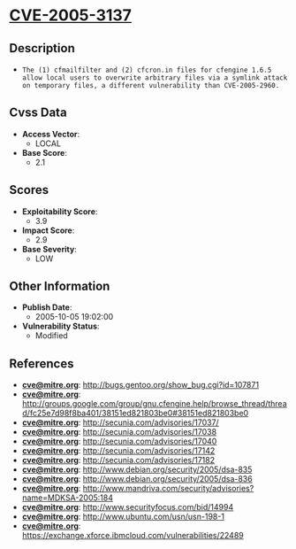 
# [CVE-2005-3137](https://cve.mitre.org/cgi-bin/cvename.cgi?name=CVE-2005-3137)

## Description

- `The (1) cfmailfilter and (2) cfcron.in files for cfengine 1.6.5 allow local users to overwrite arbitrary files via a symlink attack on temporary files, a different vulnerability than CVE-2005-2960.`

## Cvss Data

- **Access Vector**:
  - LOCAL
- **Base Score**:
  - 2.1

## Scores

- **Exploitability Score**:
  - 3.9
- **Impact Score**:
  - 2.9
- **Base Severity**:
  - LOW

## Other Information

- **Publish Date**:
  - 2005-10-05 19:02:00
- **Vulnerability Status**:
  - Modified

## References

- **cve@mitre.org**: http://bugs.gentoo.org/show_bug.cgi?id=107871
- **cve@mitre.org**: http://groups.google.com/group/gnu.cfengine.help/browse_thread/thread/fc25e7d98f8ba401/38151ed821803be0#38151ed821803be0
- **cve@mitre.org**: http://secunia.com/advisories/17037/
- **cve@mitre.org**: http://secunia.com/advisories/17038
- **cve@mitre.org**: http://secunia.com/advisories/17040
- **cve@mitre.org**: http://secunia.com/advisories/17142
- **cve@mitre.org**: http://secunia.com/advisories/17182
- **cve@mitre.org**: http://www.debian.org/security/2005/dsa-835
- **cve@mitre.org**: http://www.debian.org/security/2005/dsa-836
- **cve@mitre.org**: http://www.mandriva.com/security/advisories?name=MDKSA-2005:184
- **cve@mitre.org**: http://www.securityfocus.com/bid/14994
- **cve@mitre.org**: http://www.ubuntu.com/usn/usn-198-1
- **cve@mitre.org**: https://exchange.xforce.ibmcloud.com/vulnerabilities/22489

